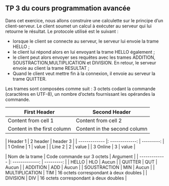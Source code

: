 ## TP 3 du cours programmation avancée

Dans cet exercice, nous allons construire une calculette sur le principe d’un client-serveur. Le client soumet un calcul à exécuter au serveur qui lui retourne le résultat.
Le protocole utilisé est le suivant :
  - lorsque le client se connecte au serveur, le serveur lui envoie la trame HELLO ;
  - le client lui répond alors en lui envoyant la trame HELLO également ;
  - le client peut alors envoyer ses requêtes avec les trames ADDITION, SOUSTRACTION,MULTIPLICATION et DIVISION. 
 En retour, le serveur envoie au client la trame RESULTAT ;
  - Quand le client veut mettre fin à la connexion, il envoie au serveur la trame QUITTER.
  
Les trames sont composées comme suit : 3 octets codant la commande (caractères en UTF-8), un nombre d’octets fournissant les opérandes la commande.

First Header | Second Header
------------ | -------------
Content from cell 1 | Content from cell 2
Content in the first column | Content in the second column



| Header 1      |     2 header    |   header 3 |
| ------------- |: -------------: | ---------: |
| 1 Online      |        1        |      value |
| Line 2        |        2        |      value |
| 3 Online      |        3        |      value |


| Nom de la trame      |     Code commande sur 3 octets    |   Argument |
| ------------- |: -------------: | ---------: |
| HELLO      |        HLO        |      Aucun |
| QUITTER        |        QUT        |      Aucun |
| ADDITION      |        ADD        |      Aucun |
| SOUSTRACTION      |        MIN        |      Aucun |
| MULTIPLICATION      |        TIM        |      16 octets correspondant à deux doubles |
| DIVISION | DIV | 16 octets correspondant à deux doubles |
